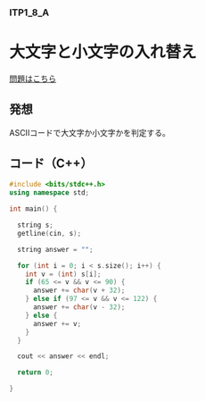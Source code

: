 ### ITP1_8_A

# 大文字と小文字の入れ替え

  [問題はこちら](https://onlinejudge.u-aizu.ac.jp/courses/lesson/2/ITP1/8/ITP1_8_A)


## 発想

  ASCIIコードで大文字か小文字かを判定する。<br>


## コード（C++）

```cpp
#include <bits/stdc++.h>
using namespace std;

int main() {

  string s;
  getline(cin, s);

  string answer = "";

  for (int i = 0; i < s.size(); i++) {
    int v = (int) s[i];
    if (65 <= v && v <= 90) {
      answer += char(v + 32);
    } else if (97 <= v && v <= 122) {
      answer += char(v - 32);
    } else {
      answer += v;
    }
  }

  cout << answer << endl;

  return 0;

}
```
